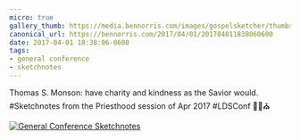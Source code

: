 ```yaml
---
micro: true
gallery_thumb: https://media.bennorris.com/images/gospelsketcher/thumbs/apr-17-3-monson.jpg
canonical_url: https://bennorris.com/2017/04/01/201704011838060600
date: 2017-04-01 18:38:06-0600
tags:
- general conference
- sketchnotes
---
```


Thomas S. Monson: have charity and kindness as the Savior would. #Sketchnotes from the Priesthood session of Apr 2017 #LDSConf ✍🏼⛪️

[![General Conference Sketchnotes](https://media.bennorris.com/images/gospelsketcher/general-conference/apr-2017/apr-17-3-monson.jpg)](https://media.bennorris.com/images/gospelsketcher/general-conference/apr-2017/apr-17-3-monson.jpg)
